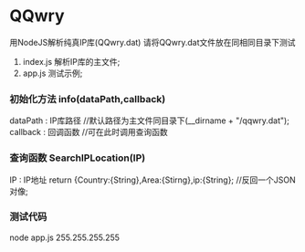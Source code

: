 QQwry
=====

用NodeJS解析纯真IP库(QQwry.dat)
请将QQwry.dat文件放在同相同目录下测试

1. index.js 解析IP库的主文件;
2. app.js 测试示例;

### 初始化方法 info(dataPath,callback)
dataPath : IP库路径 //默认路径为主文件同目录下(__dirname + "/qqwry.dat");
callback : 回调函数 //可在此时调用查询函数

### 查询函数 SearchIPLocation(IP)
IP : IP地址
return {Country:{String},Area:{Stirng},ip:{String}; //反回一个JSON对像;

### 测试代码
node app.js 255.255.255.255
